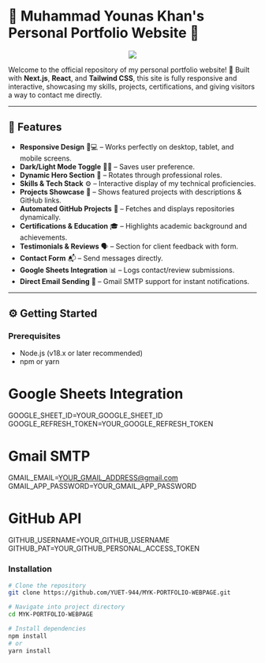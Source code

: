 # 🌟 Muhammad Younas Khan's Personal Portfolio Website 🌟

<p align="center">
  <a href="https://github.com/YUET-944">
    <img src="https://readme-typing-svg.herokuapp.com?font=Fira+Code&weight=700&size=28&duration=3000&pause=1000&color=00BFFF&center=true&vCenter=true&width=800&lines=%F0%9F%91%8B%20Assalam-o-Alaikum!;%20I'm%20Muhammad%20Younas%20Khan;%20Full%20Stack%20Web%20Developer;%20Custom%20Software%20Developer;%20Database%20Designer;%20Module%20Trainer;%20Welcome%20to%20My%20GitHub%20Universe!"/>
  </a>
</p>

Welcome to the official repository of my personal portfolio website! 🚀 Built with **Next.js**, **React**, and **Tailwind CSS**, this site is fully responsive and interactive, showcasing my skills, projects, certifications, and giving visitors a way to contact me directly.  

---

## 🧩 Features

- **Responsive Design** 📱💻 – Works perfectly on desktop, tablet, and mobile screens.
- **Dark/Light Mode Toggle** 🌙🌞 – Saves user preference.
- **Dynamic Hero Section** 🎯 – Rotates through professional roles.
- **Skills & Tech Stack** ⚙️ – Interactive display of my technical proficiencies.
- **Projects Showcase** 📂 – Shows featured projects with descriptions & GitHub links.
- **Automated GitHub Projects** 🔄 – Fetches and displays repositories dynamically.
- **Certifications & Education** 🎓 – Highlights academic background and achievements.
- **Testimonials & Reviews** 🗣️ – Section for client feedback with form.
- **Contact Form** 📬 – Send messages directly.
- **Google Sheets Integration** 📊 – Logs contact/review submissions.
- **Direct Email Sending** 📧 – Gmail SMTP support for instant notifications.

---

## ⚙️ Getting Started

### Prerequisites

- Node.js (v18.x or later recommended)  
- npm or yarn

# Google Sheets Integration
GOOGLE_SHEET_ID=YOUR_GOOGLE_SHEET_ID
GOOGLE_REFRESH_TOKEN=YOUR_GOOGLE_REFRESH_TOKEN

# Gmail SMTP
GMAIL_EMAIL=YOUR_GMAIL_ADDRESS@gmail.com
GMAIL_APP_PASSWORD=YOUR_GMAIL_APP_PASSWORD

# GitHub API
GITHUB_USERNAME=YOUR_GITHUB_USERNAME
GITHUB_PAT=YOUR_GITHUB_PERSONAL_ACCESS_TOKEN

### Installation

```bash
# Clone the repository
git clone https://github.com/YUET-944/MYK-PORTFOLIO-WEBPAGE.git

# Navigate into project directory
cd MYK-PORTFOLIO-WEBPAGE

# Install dependencies
npm install
# or
yarn install
